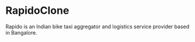 # RapidoClone
Rapido is an Indian bike taxi aggregator and logistics service provider based in Bangalore.
